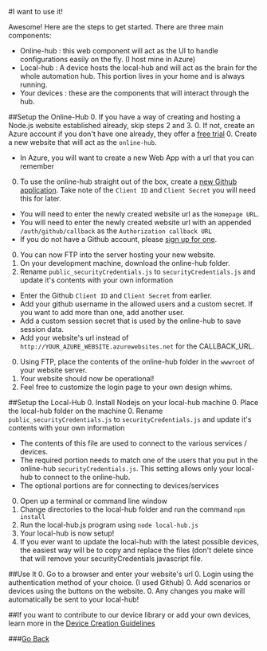 #I want to use it!

Awesome! Here are the steps to get started.
There are three main components:
* Online-hub : this web component will act as the UI to handle configurations easily on the fly. (I host mine in Azure)
* Local-hub : A device hosts the local-hub and will act as the brain for the whole automation hub. This portion lives in your home and is always running.
* Your devices : these are the components that will interact through the hub.

##Setup the Online-Hub
0. If you have a way of creating and hosting a Node.js website established already, skip steps 2 and 3.
0. If not, create an Azure account if you don't have one already, they offer a [free trial](http://azure.microsoft.com/en-us/pricing/free-trial/)
0. Create a new website that will act as the `online-hub`.
  * In Azure, you will want to create a new Web App with a url that you can remember
0. To use the online-hub straight out of the box, create a [new Github application](https://github.com/settings/applications/new). Take note of the `Client ID` and `Client Secret` you will need this for later.
  * You will need to enter the newly created website url as the `Homepage URL`.
  * You will need to enter the newly created website url with an appended `/auth/github/callback` as the `Authorization callback URL`
  * If you do not have a Github account, please [sign up for one](https://github.com/join).
0. You can now FTP into the server hosting your new website.
0. On your development machine, download the online-hub folder.
0. Rename `public_securityCredentials.js` to `securityCredentials.js` and update it's contents with your own information
  * Enter the Github `Client ID` and `Client Secret` from earlier.
  * Add your github username in the allowed users and a custom secret. If you want to add more than one, add another user.
  * Add a custom session secret that is used by the online-hub to save session data.
  * Add your website's url instead of `http://YOUR_AZURE_WEBSITE.azurewebsites.net` for the CALLBACK_URL.
0. Using FTP, place the contents of the online-hub folder in the `wwwroot` of your website server.
0. Your website should now be operational!
0. Feel free to customize the login page to your own design whims.

##Setup the Local-Hub
0. Install Nodejs on your local-hub machine
0. Place the local-hub folder on the machine
0. Rename `public_securityCredentials.js` to `securityCredentials.js` and update it's contents with your own information
  * The contents of this file are used to connect to the various services / devices.
  * The required portion needs to match one of the users that you put in the online-hub `securityCredentials.js`. This setting allows only your local-hub to connect to the online-hub.
  * The optional portions are for connecting to devices/services
0. Open up a terminal or command line window
0. Change directories to the local-hub folder and run the command `npm install`
0. Run the local-hub.js program using `node local-hub.js`
0. Your local-hub is now setup!
0. If you ever want to update the local-hub with the latest possible devices, the easiest way will be to copy and replace the files (don't delete since that will remove your securityCredentials javascript file.

##Use It
0. Go to a browser and enter your website's url
0. Login using the authentication method of your choice. (I used Github)
0. Add scenarios or devices using the buttons on the website.
0. Any changes you make will automatically be sent to your local-hub!

##If you want to contribute to our device library or add your own devices, learn more in the [Device Creation Guidelines](DeviceCreationGuidelines.md)

###[Go Back](README.md)